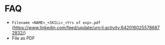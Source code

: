 # FAQ

- `Filename <NAME>_<SKILL>_<Yrs of exp>.pdf` (https://www.linkedin.com/feed/update/urn:li:activity:6420160255786872832/)
- File as PDF